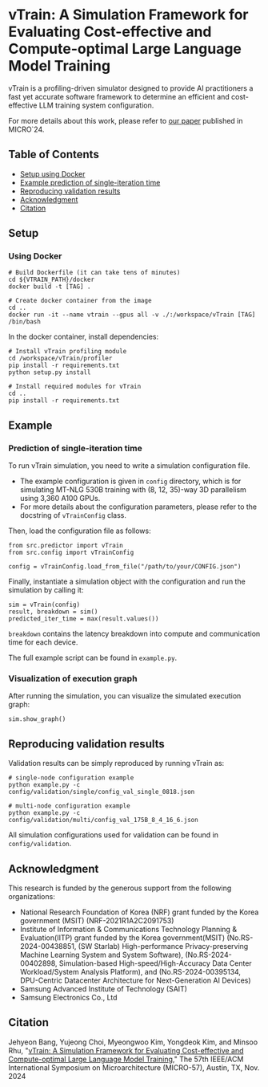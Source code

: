 # vTrain: A Simulation Framework for Evaluating Cost-effective and Compute-optimal Large Language Model Training

vTrain is a profiling-driven simulator designed to provide AI practitioners a fast yet accurate software framework to determine an efficient and cost-effective LLM training system configuration.

For more details about this work, please refer to [our paper](https://doi.org/10.1109/MICRO61859.2024.00021) published in MICRO`24.

## Table of Contents

- [Setup using Docker](#setup)
- [Example prediction of single-iteration time](#example)
- [Reproducing validation results](#reproducing-validation-results)
- [Acknowledgment](#acknowledgment)
- [Citation](#citation)

## Setup

### Using Docker

```
# Build Dockerfile (it can take tens of minutes)
cd ${VTRAIN_PATH}/docker
docker build -t [TAG] .

# Create docker container from the image
cd ..
docker run -it --name vtrain --gpus all -v ./:/workspace/vTrain [TAG] /bin/bash
```

In the docker container, install dependencies:
```
# Install vTrain profiling module
cd /workspace/vTrain/profiler
pip install -r requirements.txt
python setup.py install

# Install required modules for vTrain
cd ..
pip install -r requirements.txt
```

## Example

### Prediction of single-iteration time

To run vTrain simulation, you need to write a simulation configuration file.
- The example configuration is given in `config` directory, which is for simulating MT-NLG 530B training with (8, 12, 35)-way 3D parallelism using 3,360 A100 GPUs.
- For more details about the configuration parameters, please refer to the docstring of `vTrainConfig` class.

Then, load the configuration file as follows:
```
from src.predictor import vTrain
from src.config import vTrainConfig

config = vTrainConfig.load_from_file("/path/to/your/CONFIG.json")
```

Finally, instantiate a simulation object with the configuration and run the simulation by calling it:

```
sim = vTrain(config)
result, breakdown = sim()
predicted_iter_time = max(result.values())
```

`breakdown` contains the latency breakdown into compute and communication time for each device.

The full example script can be found in `example.py`.

### Visualization of execution graph

After running the simulation, you can visualize the simulated execution graph:

```
sim.show_graph()
```

## Reproducing validation results

Validation results can be simply reproduced by running vTrain as:

```
# single-node configuration example
python example.py -c config/validation/single/config_val_single_0818.json

# multi-node configuration example
python example.py -c config/validation/multi/config_val_175B_8_4_16_6.json
```

All simulation configurations used for validation can be found in `config/validation`.

## Acknowledgment

This research is funded by the generous support from the following organizations:
- National Research Foundation of Korea (NRF) grant funded by the Korea government (MSIT) (NRF-2021R1A2C2091753)
- Institute of Information & Communications Technology Planning & Evaluation(IITP) grant funded by the Korea government(MSIT) (No.RS-2024-00438851, (SW Starlab) High-performance Privacy-preserving Machine Learning System and System Software), (No.RS-2024-00402898, Simulation-based High-speed/High-Accuracy Data Center Workload/System Analysis Platform), and (No.RS-2024-00395134, DPU-Centric Datacenter Architecture for Next-Generation AI Devices)
- Samsung Advanced Institute of Technology (SAIT)
- Samsung Electronics Co., Ltd

## Citation

Jehyeon Bang, Yujeong Choi, Myeongwoo Kim, Yongdeok Kim, and Minsoo Rhu, "[vTrain: A Simulation Framework for Evaluating Cost-effective and Compute-optimal Large Language Model Training](https://doi.org/10.1109/MICRO61859.2024.00021)," The 57th IEEE/ACM International Symposium on Microarchitecture (MICRO-57), Austin, TX, Nov. 2024
